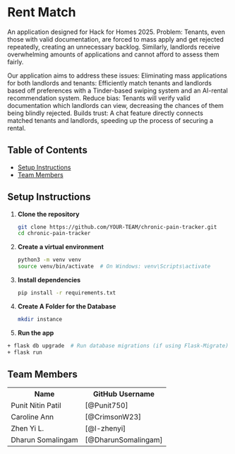 # Rent Match
An application designed for Hack for Homes 2025.
Problem: Tenants, even those with valid documentation, are forced to mass apply and get rejected repeatedly, creating an unnecessary backlog. Similarly, landlords receive overwhelming amounts of applications and cannot afford to assess them fairly.

Our application aims to address these issues:
Eliminating mass applications for both landlords and tenants: Efficiently match tenants and landlords based off preferences with a Tinder-based swiping system and an AI-rental recommendation system.
Reduce bias: Tenants will verify valid documentation which landlords can view, decreasing the chances of them being blindly rejected.
Builds trust: A chat feature directly connects matched tenants and landlords, speeding up the process of securing a rental.


## Table of Contents
- [Setup Instructions](#setup-instructions)
- [Team Members](#team-members)


## Setup Instructions

1. **Clone the repository**

   ```bash
   git clone https://github.com/YOUR-TEAM/chronic-pain-tracker.git
   cd chronic-pain-tracker

   ```

2. **Create a virtual environment**

   ```bash
   python3 -m venv venv
   source venv/bin/activate  # On Windows: venv\Scripts\activate

   ```

3. **Install dependencies**

   ```bash
   pip install -r requirements.txt

   ```
4. **Create A Folder for the Database**
   ```bash
   mkdir instance
   ```

5. **Run the app**

```bash
+ flask db upgrade  # Run database migrations (if using Flask-Migrate)
+ flask run

```

## Team Members

<table>
  <tr>
    <th>Name</th>
    <th>GitHub Username</th>
  </tr>
  <tr>
    <td>Punit Nitin Patil</td>
    <td>[@Punit750]</td>
  </tr>
  <tr>
    <td>Caroline Ann</td>
    <td>[@CrimsonW23]</td>
  </tr>
  <tr>
    <td>Zhen Yi L.</td>
    <td>[@l-zhenyi]</td>
  </tr>
  <tr>
    <td>Dharun Somalingam</td>
    <td>[@DharunSomalingam]</td>
  </tr>
</table>
